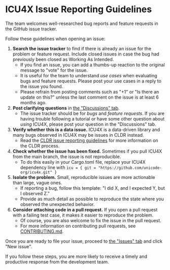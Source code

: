 ICU4X Issue Reporting Guidelines
================================

The team welcomes well-researched bug reports and feature requests in the GitHub issue tracker.

Follow these guidelines when opening an issue:

1. **Search the issue tracker** to find if there is already an issue for the problem or feature request. Include closed issues in case the bug had previously been closed as Working As Intended.
    - If you find an issue, you can add a thumbs-up reaction to the original message to "vote" for the issue.
    - It is useful for the team to understand _use cases_ when evaluating bugs and feature requests. Please post your use cases in a reply to the issue you found.
    - Please refrain from posting comments such as "+1" or "Is there an update on this?" unless the last comment on the issue is at least 6 months ago.
2. **Post clarifying questions** in [the "Discussions" tab](https://github.com/unicode-org/icu4x/discussions).
    - The issue tracker should be for _bugs_ and _feature requests_. If you are having trouble following a tutorial or have some other question about _using_ ICU4X, please post your question in the "Discussions" tab.
3. **Verify whether this is a data issue.** ICU4X is a data-driven library and many bugs observed in ICU4X may be issues in CLDR instead.
    - Read the [CLDR issue reporting guidelines](https://github.com/unicode-org/cldr/blob/main/docs/requesting_changes.md) for more information on the CLDR process.
4. **Check whether the issue has been fixed.** Sometimes if you pull ICU4X from the main branch, the issue is not reproducible.
    - To do this easily in your Cargo.toml file, replace your ICU4X dependency line with `icu = { git = "https://github.com/unicode-org/icu4x.git" }`
5. **Isolate the problem.** Small, reproducible issues are more actionable than large, vague ones.
    - If reporting a bug, follow this template: "I did X, and I expected Y, but I observed Z."
    - Provide as much detail as possible to reproduce the state where you observed the unexpected behavior.
6. **Consider attaching code in a pull request.** If you open a pull request with a failing test case, it makes it easier to reproduce the problem.
    - Of course, you are also welcome to fix the issue in the pull request.
    - For more information on contributing pull requests, see [CONTRIBUTING.md](https://github.com/unicode-org/icu4x/blob/main/CONTRIBUTING.md).

Once you are ready to file your issue, proceed to [the "Issues" tab](https://github.com/unicode-org/icu4x/issues) and click "New issue".

If you follow these steps, you are more likely to receive a timely and productive response from the development team.
